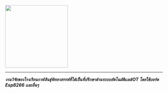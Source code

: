 <img src="https://kalasinpit.ac.th/wp-content/uploads/2019/12/kps.png" width = 200px;>
<hr>

***งานวิจัยของโรงเรียนกาฬสินธุ์พิทยาสรรพ์ที่ได้เป็นที่ปรึกษาด้านระบบอัตโนมัติเเละIOT โดยใช้บอร์ด Esp8266 เเละอื่นๆ***

